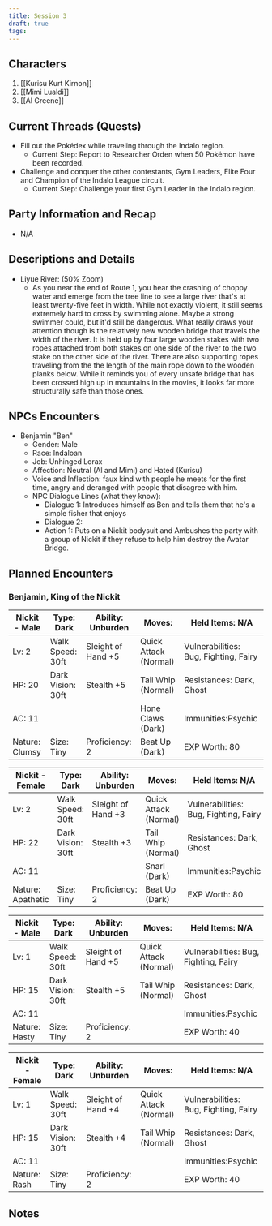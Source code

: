 ```yaml
---
title: Session 3
draft: true
tags:
---
```

## Characters
1. [[Kurisu Kurt Kirnon]]
2. [[Mimi Lualdi]]
3. [[Al Greene]]

## Current Threads (Quests)
- Fill out the Pokédex while traveling through the Indalo region.
    - Current Step: Report to Researcher Orden when 50 Pokémon have been recorded.
- Challenge and conquer the other contestants, Gym Leaders, Elite Four and Champion of the Indalo League circuit.
    - Current Step: Challenge your first Gym Leader in the Indalo region.

## Party Information and Recap
- N/A

## Descriptions and Details
- Liyue River: (50% Zoom)
    - As you near the end of Route 1, you hear the crashing of choppy water and emerge from the tree line to see a large river that's at least twenty-five feet in width. While not exactly violent, it still seems extremely hard to cross by swimming alone. Maybe a strong swimmer could, but it'd still be dangerous. What really draws your attention though is the relatively new wooden bridge that travels the width of the river. It is held up by four large wooden stakes with two ropes attached from both stakes on one side of the river to the two stake on the other side of the river. There are also supporting ropes traveling from the the length of the main rope down to the wooden planks below. While it reminds you of every unsafe bridge that has been crossed high up in mountains in the movies, it looks far more structurally safe than those ones.

## NPCs Encounters
- Benjamin "Ben"
    - Gender: Male
    - Race: Indaloan
    - Job: Unhinged Lorax
    - Affection: Neutral (Al and Mimi) and Hated (Kurisu)
    - Voice and Inflection: faux kind with people he meets for the first time, angry and deranged with people that disagree with him.
    - NPC Dialogue Lines (what they know):
        - Dialogue 1: Introduces himself as Ben and tells them that he's a simple fisher that enjoys
        - Dialogue 2:
        - Action 1: Puts on a Nickit bodysuit and Ambushes the party with a group of Nickit if they refuse to help him destroy the Avatar Bridge.

## Planned Encounters

### Benjamin, King of the Nickit

|Nickit - Male|Type: Dark|Ability: Unburden|Moves:|Held Items: N/A|
|---|---|---|---|---|
|Lv: 2|Walk Speed: 30ft|Sleight of Hand +5|Quick Attack (Normal)|Vulnerabilities: Bug, Fighting, Fairy|
|HP: 20|Dark Vision: 30ft|Stealth +5|Tail Whip (Normal)|Resistances: Dark, Ghost|
|AC: 11|||Hone Claws (Dark)|Immunities:Psychic|
|Nature: Clumsy|Size: Tiny|Proficiency: 2|Beat Up (Dark)|EXP Worth: 80|

|Nickit - Female|Type: Dark|Ability: Unburden|Moves:|Held Items: N/A|
|---|---|---|---|---|
|Lv: 2|Walk Speed: 30ft|Sleight of Hand +3|Quick Attack (Normal)|Vulnerabilities: Bug, Fighting, Fairy|
|HP: 22|Dark Vision: 30ft|Stealth +3|Tail Whip (Normal)|Resistances: Dark, Ghost|
|AC: 11|||Snarl (Dark)|Immunities:Psychic|
|Nature: Apathetic|Size: Tiny|Proficiency: 2|Beat Up (Dark)|EXP Worth: 80|

|Nickit - Male|Type: Dark|Ability: Unburden|Moves:|Held Items: N/A|
|---|---|---|---|---|
|Lv: 1|Walk Speed: 30ft|Sleight of Hand +5|Quick Attack (Normal)|Vulnerabilities: Bug, Fighting, Fairy|
|HP: 15|Dark Vision: 30ft|Stealth +5|Tail Whip (Normal)|Resistances: Dark, Ghost|
|AC: 11||||Immunities:Psychic|
|Nature: Hasty|Size: Tiny|Proficiency: 2||EXP Worth: 40|

|Nickit - Female|Type: Dark|Ability: Unburden|Moves:|Held Items: N/A|
|---|---|---|---|---|
|Lv: 1|Walk Speed: 30ft|Sleight of Hand +4|Quick Attack (Normal)|Vulnerabilities: Bug, Fighting, Fairy|
|HP: 15|Dark Vision: 30ft|Stealth +4|Tail Whip (Normal)|Resistances: Dark, Ghost|
|AC: 11||||Immunities:Psychic|
|Nature: Rash|Size: Tiny|Proficiency: 2||EXP Worth: 40|
## Notes
